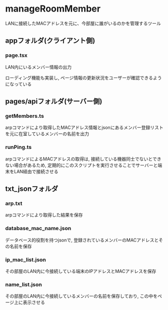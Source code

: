 # manageRoomMember
LANに接続したMACアドレスを元に、今部屋に誰がいるのかを管理するツール

## appフォルダ(クライアント側)
### page.tsx
LAN内にいるメンバー情報の出力

ローディング機能も実装し, ページ情報の更新状況をユーザーが確認できるようになっている

## pages/apiフォルダ(サーバー側)
### getMembers.ts
arpコマンドにより取得したMACアドレス情報とjsonにあるメンバー登録リストを元に在室しているメンバーの名前を出力

### runPing.ts
arpコマンドによるMACアドレスの取得は, 接続している機器同士でないとできない場合があるため, 定期的にこのスクリプトを実行させることでサーバーと端末をLAN経由で接続させる

## txt_jsonフォルダ
### arp.txt
arpコマンドにより取得した結果を保存

### database_mac_name.json
データベース的役割を持つjsonで, 登録されているメンバーのMACアドレスとその名前を保存

### ip_mac_list.json
その部屋のLAN内に今接続している端末のIPアドレスとMACアドレスを保存

### name_list.json
その部屋のLAN内に今接続しているメンバーの名前を保存しており, この中をページ上に表示させる
